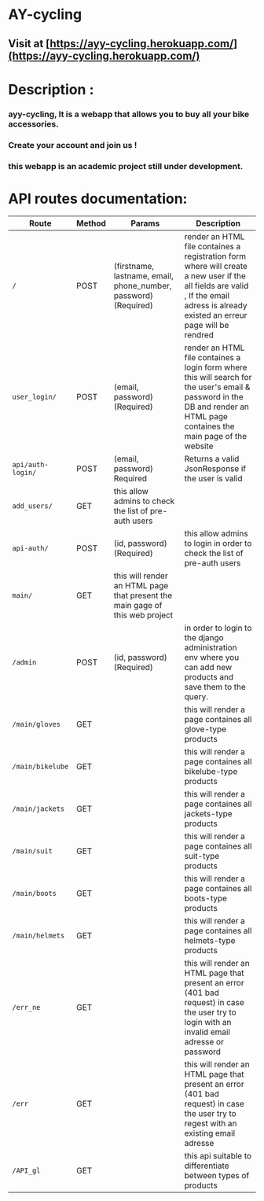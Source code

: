 # AY-cycling
## Visit at [https://ayy-cycling.herokuapp.com/](https://ayy-cycling.herokuapp.com/)


# Description :

### ayy-cycling, It is a webapp that allows you to buy all your bike accessories.
### Create your account and join us !
### this webapp is an academic project still under development.


# API routes documentation:

| Route|Method|Params| Description|
|------|-------|------|------------|
|```/```| POST | (firstname, lastname, email, phone_number, password) (Required) |render an HTML file containes a registration form where will create a new user if the all fields are valid , If the email adress is already existed an erreur page will be rendred |
|```user_login/```|POST| (email, password) (Required) |render an HTML file containes a login form where  this will search for the user's email & password in the DB  and render an HTML page containes the main page of the website |
|```api/auth-login/```|POST|(email, password) Required |Returns a valid JsonResponse if the user is valid |
|```add_users/```|GET| this allow admins to check the list of pre-auth users |
|```api-auth/```|POST| (id, password) (Required)  |this allow admins to login in order to check the list of pre-auth users |
|```main/```|GET| this will render an HTML page that present the main gage of this web project|
|```/admin```|POST|(id, password) (Required) | in order to login to the django administration env where you can add new products and save them to the query. |
|```/main/gloves```|GET||this will render a page containes all glove-type products |
|```/main/bikelube```|GET||this will render a page containes all bikelube-type products |
|```/main/jackets```|GET||this will render a page containes all jackets-type products |
|```/main/suit```|GET||this will render a page containes all suit-type products |
|```/main/boots```|GET||this will render a page containes all boots-type products |
|```/main/helmets```|GET||this will render a page containes all helmets-type products |
|```/err_ne```|GET||this will render an HTML page that present an error (401 bad request) in case the user try to login with an invalid email adresse or password  |
|```/err```|GET||this will render an HTML page that present an error (401 bad request) in case the user try to regest with an existing email adresse |
|```/API_gl```|GET||this api suitable to differentiate between types of products |